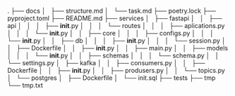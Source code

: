 .
├── docs
│   ├── structure.md
│   └── task.md
├── poetry.lock
├── pyproject.toml
├── README.md
├── services
│   ├── fastapi
│   │   ├── api
│   │   │   ├── __init__.py
│   │   │   └── routes
│   │   │       ├── aplications.py
│   │   │       └── __init__.py
│   │   ├── core
│   │   │   ├── configs.py
│   │   │   └── __init__.py
│   │   ├── db
│   │   │   ├── __init__.py
│   │   │   └── session.py
│   │   ├── Dockerfile
│   │   ├── __init__.py
│   │   ├── main.py
│   │   ├── models
│   │   │   └── __init__.py
│   │   ├── schemas
│   │   │   └── schema.py
│   │   └── settings.py
│   ├── kafka
│   │   ├── consumers.py
│   │   ├── Dockerfile
│   │   ├── __init__.py
│   │   ├── produsers.py
│   │   └── topics.py
│   └── postgres
│       ├── Dockerfile
│       └── init.sql
├── tests
├── tmp
└── tmp.txt
